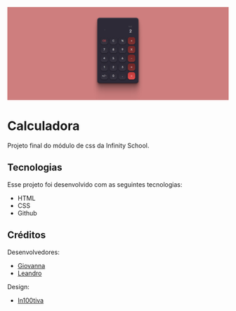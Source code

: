 ![](/site.PNG "Print.")

# Calculadora

Projeto final do módulo de css da Infinity School.

## Tecnologias
Esse projeto foi desenvolvido com as seguintes tecnologias:
- HTML
- CSS
- Github

## Créditos
Desenvolvedores:
- [Giovanna](https://github.com/giovannamwt)
- [Leandro](https://github.com/skulzks)
  
Design:
- [In100tiva](https://github.com/in100tiva)

